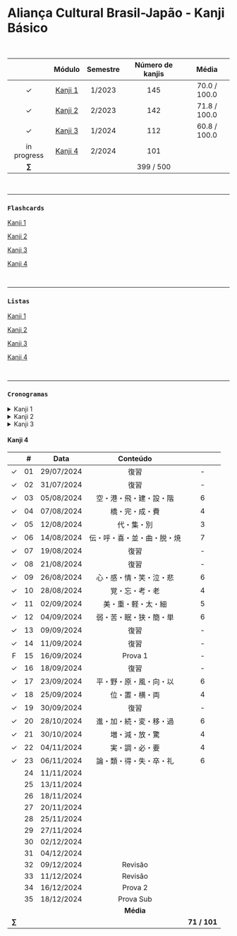 # Aliança Cultural Brasil-Japão - Kanji Básico

<br>

|  | Módulo | Semestre | Número de kanjis | Média |
|:---:|:---:|:--------:|:---:|:---:|
| &check; | [Kanji 1](https://github.com/cintia-shinoda/alianca-kanji_basico/tree/master/Kanji%201) | 1/2023 | 145 | 70.0 / 100.0 |
| &check; | [Kanji 2](https://github.com/cintia-shinoda/alianca-kanji_basico/tree/master/Kanji%202) | 2/2023 | 142 | 71.8 / 100.0 |
| &check; | [Kanji 3](https://github.com/cintia-shinoda/alianca-kanji_basico/tree/master/Kanji%203) | 1/2024 | 112 | 60.8 / 100.0 |
| in progress | [Kanji 4](https://github.com/cintia-shinoda/alianca-kanji_basico/tree/master/Kanji%204) | 2/2024 | 101 |  |
| **$\sum$** |  |  | 399 / 500 |  |

<br>

---

### ```Flashcards```
[Kanji 1](https://quizlet.com/br/792091545/kanji-1-flash-cards/)

[Kanji 2](https://quizlet.com/br/817726587/kanji-2-flash-cards/)

[Kanji 3](https://quizlet.com/br/888266597/kanji-3-flash-cards/)

[Kanji 4](https://quizlet.com/br/931943533/kanji-4-flash-cards/)

<br>

---

### ```Listas```

[Kanji 1](https://github.com/cintia-shinoda/alianca-kanji_basico/blob/master/Lista-Kanji-1.md)

[Kanji 2](https://github.com/cintia-shinoda/alianca-kanji_basico/blob/master/Lista-Kanji-2.md)

[Kanji 3](https://github.com/cintia-shinoda/alianca-kanji_basico/blob/master/Lista-Kanji-3.md)

[Kanji 4](https://github.com/cintia-shinoda/alianca-kanji_basico/blob/master/Lista-Kanji-4.md)

<br>

---

### ```Cronogramas```

<details>
<summary>Kanji 1</summary>

|  | # | Data | Conteúdo |  |
|:---:|:---:|:---:|:---:|:---:|
| &check; | 01 | 27/02/2023 | 日・月・火・水 | 4 |
| &check; | 02 | 01/03/2023 | 木・金・土・人・子・女・曜 | 7 |
| &check; | 03 | 06/03/2023 | 田・山・川・口・車・門 | 6 |
| &check; | 04 | 08/03/2023 | 学・生・先・私・一・二・三 | 7 |
| &check; | 05 | 13/03/2023 | 四・五・六・七・八・九・十・百・千・万 | 10 |
| &check; | 06 | 15/03/2023 | 円・年 | 2 |
| &check; | 07 | 20/03/2023 | 上・下・中・大・小 | 5 |
| &check; | 08 | 22/03/2023 | 本・半・分・力・何 | 5 |
| &check; | 09 | 27/03/2023 | 明・休・体・好・男 | 5 |
| &check; | 10 | 29/03/2023 | 林・森・間・畑・石・岩 | 6 |
| F | 11 | 03/04/2023 | Revisão |
| &check; | 12 | 05/04/2023 | 目・耳・手・足 | 4 |
| &check; | 13 | 10/04/2023 | 雨・竹・米・貝・糸 | 5 |
| &check; | 14 | 12/04/2023 | 花・茶・肉 | 3 |
| &check; | 15 | 17/04/2023 | 文・字・物・牛 | 4 |
| &check; | 16 | 24/04/2023 | 馬・鳥・魚・高・安 | 5 |
| &check; | 17 | 26/04/2023 | 新・古・多・少・長・短・低・暗 | 8 |
| &check; | 18 | 03/05/2023 | Revisão |
| F | 19 | 08/05/2023 | Prova | até Aula 08 |
| &check; | 20 | 15/05/2023 | 行・来・入・出・話・見・聞 | 7 |
| &check; | 21 | 17/05/2023 | 読・書・食・飲・買 | 5 |
| &check; | 22 | 22/05/2023 | 朝・昼・夜・晩・夕・方 | 6 |
| &check; | 23 | 24/05/2023 | 午・前・後・毎・週・時 | 6 |
| &check; | 24 | 29/05/2023 | 作・海・酒・油・泳 | 5 |
| &check; | 25 | 31/05/2023 | 教・計・語・校・待・飯 | 6 |
| F | 26 | 05/06/2023 | Revisão |  |
| &check; | 27 | 07/06/2023 | 会・今・家・室・客 | 5 |
| &check; | 28 | 12/06/2023 | 宅・売・英・薬・電・雪・曇 | 7 |
| &check; | 29 | 14/06/2023 | Revisão |  |
| &check; | 30 | 19/06/2023 | 度・広・店・屋 | 4 |
| &check; | 31 | 21/06/2023 | 病・痛・疲・国・回・困・開・閉 | 8 |
| F | 32 | 26/06/2023 | Revisão |  |
| &check; | 33 | 28/06/2023 | Prova Final | 65.0 / 100.0 |
| &check; | 34 | 03/07/2023 | Prova Substitutiva | 75.0 / 100.0 |
|  |  |  | **Média** | 70.0 / 100.0
| **$\sum$** |  |  |  | **145 / 145** |

</details>


<details>
<summary>Kanji 2</summary>

|  | # | Data | Conteúdo |  |
|:---:|:---:|:---:|:---:|:---:|
| &check; | 01 | 07/08/2023 | Revisão |  |
| &check; | 02 | 09/08/2023 | Revisão |  |
| &check; | 03 | 14/08/2023 | 道・近・遠・速・遅・青 | 6 |
| &check; | 04 | 16/08/2023 | 晴・静・寺・持・荷・歌 | 6 |
| &check; | 05 | 21/08/2023 | 母・父・兄・弟・姉・妹 | 6 |
| &check; | 06 | 23/08/2023 | 主・夫・妻・奥・友・彼 | 6 |
| &check; | 07 | 28/08/2023 | 不・早・有・名 | 4 |
| &check; | 08 | 30/08/2023 | 元・気・親・切・便・利・若・忙 | 8 |
| &check; | 09 | 04/09/2023 | 言・通・着・止 | 4 |
| &check; | 10 | 06/09/2023 | 歩・走・渡・帰・動・働・乗・降 | 8 |
| &check; | 11 | 11/09/2023 | 部・駅・北・南・東・西 | 6 |
| &check; | 12 | 13/09/2023 | 内・外・右・左・社・院 | 6 |
| F | 13 | 18/09/2023 | 住・所・番・号・図 | 5 |
| &check; | 14 | 20/09/2023 | 館・工・場・公・園・地・鉄 | 7 |
| &check; | 15 | 25/09/2023 | Revisão |  |
| &check; | 16 | 27/09/2023 | Revisão |  |
| F | 17 | 02/10/2023 | Revisão |  |
| F | 18 | 04/10/2023 | Prova | - |
| &check; | 19 | 09/10/2023 | 京・都・府・県・区・市 | 6 |
| &check; | 20 | 11/10/2023 | 町・村・島・様・送 | 5 |
| &check; | 21 | 16/10/2023 | 問・題・宿・質・勉・強 | 6 |
| &check; | 22 | 18/10/2023 | 答・研・究・練・習・留 | 6 |
| &check; | 23 | 23/10/2023 | 政・治・理・科・化 | 5 |
| &check; | 24 | 25/10/2023 | 数・経・済・医・育・歴・史 | 7 |
| &check; | 25 | 30/10/2023 | 音・楽・白・赤・黒・色 | 6 |
| &check; | 26 | 01/11/2023 | 写・真・映・画・組・料 | 6 |
| &check; | 27 | 06/11/2023 | 思・使・立・座・始 | 5 |
| &check; | 28 | 08/11/2023 | 終・起・寝・遊・貸・借・返 | 7 |
| &check; | 29 | 13/11/2023 | Revisão |  |
| &check; | 30 | 22/11/2023 | 和・式・洋・結・婚・離 | 6 |
| &check; | 31 | 27/11/2023 | 予・定・席・欠・活 | 5 |
| &check; | 32 | 29/11/2023 | Revisão |  |
| &check; | 33 | 04/12/2023 | Prova Final | 64.5 / 100.0 |
| &check; | 34 | 06/12/2023 | Prova Substitutiva | 79 / 100.0 |
| |  |  | **Média**  | 71.8 / 100.0 |
| **$\sum$** |  |  |  | **142 / 142** |

</details>


<details>
<summary>Kanji 3</summary>

|  | # | Data | Conteúdo |  |
|:---:|:---:|:---:|:---:|:---:|
| &check; | 01 | 19/02/2024 | Revisão |  |
| &check; | 02 | 21/02/2024 | Revisão |  |
| &check; | 03 | 26/02/2024 | Revisão |  |
| &check; | 04 | 28/02/2024 | 天・春・夏・秋・冬・暖 | 6 |
| &check; | 05 | 04/03/2024 | K3-02-extra + 温 | 1 |
| &check; | 06 | 06/03/2024 | 暑・熱・涼・寒・冷 | 5 |
| &check; | 07 | 11/03/2024 | 宿題 - 2 + 者・仕・事・記 | 4 |
| &check; | 08 | 13/03/2024 | 運・転・業・商・農・議・員・選 | 8 |
| &check; | 09 | 18/03/2024 | 宿題 - 3 + 同・正・当・点 | 4 |
| &check; | 10 | 20/03/2024 | 次・形・良・悪・味・難・違・適 | 8 |
| &check; | 11 | 25/03/2023 | 宿題 - 4 + Revisão + Escrita livre | - |
| &check; | 12 | 27/03/2024 | Revisão + Ditado | - |
| &check; | 13 | 01/04/2024 | 合・説・試・験・面・接 | 6 |
| &check; | 14 | 03/04/2024 | 受・果・格・落・残・念 | 6 |
| &check; | 15 | 08/04/2024 | 指・打・投・払・折 | 5 |
| &check; | 16 | 10/04/2024 | 決・流・深・消・洗 | 5 |
| &check; | 17 | 15/04/2024 | しゅくだい　６ + ふくしゅう | - |
| &check; | 18 | 17/04/2024 | ふくしゅう + Ditado (antônimos) | - |
| &check; | 19 | 22/04/2024 | ふくしゅう | - |
| &check; | 20 | 24/04/2024 | Prova 1 | 59.0 / 100.0 |
| &check; | 21 | 29/04/2024 | 約・特・急・旅・相・談 | 6 |
| &check; | 22 | 06/05/2024 | 案・準・備 | 3 |
| &check; | 23 | 08/05/2024 | 連・絡・泊 | 3 |
| &check; | 24 | 13/05/2024 | 注・意・交・信 | 4 |
| &check; | 25 | 15/05/2024 | 機・関・局・線・路・故・発・到 | 8 |
| &check; | 26 | 20/05/2024 | 自・由・取・知・求 + しゅくだい　８ | 5 |
| &check; | 27 | 22/05/2024 | 押・引・割・営・願 | 5 |
| &check; | 28 | 27/05/2024 | 用・台・紙・器・服 | 5 |
| &check; | 29 | 29/05/2024 | 具・辞・雑・誌・窓 | 5 |
| &check; | 30 | 03/06/2024 | 品・産・期・報・告 | 5 |
| &check; | 31 | 05/06/2024 | 価・個・銀・資・々 | 5 |
| &check; | 32 | 10/06/2024 | Revisão | - |
| F | 33 | 12/06/2024 | Prova 2 | - |
| &check; | 34 | 17/06/2024 | Prova Sub | 62.5 / 100.0 |
| |  |  | **Média**  | 60.8 / 100.0 |
| **$\sum$** |  |  |  | **112 / 112** |

</details>


#### Kanji 4

|  | # | Data | Conteúdo |  |
|:---:|:---:|:---:|:---:|:---:|
| &check; | 01 | 29/07/2024 | 復習 | - |
| &check; | 02 | 31/07/2024 | 復習 | - |
| &check; | 03 | 05/08/2024 | 空・港・飛・建・設・階 | 6 |
| &check; | 04 | 07/08/2024 | 橋・完・成・費 | 4 |
| &check; | 05 | 12/08/2024 | 代・集・別 | 3 |
| &check; | 06 | 14/08/2024 | 伝・呼・喜・並・曲・脱・焼 | 7 |
| &check; | 07 | 19/08/2024 | 復習 | - |
| &check; | 08 | 21/08/2024 | 復習 | - |
| &check; | 09 | 26/08/2024 | 心・感・情・笑・泣・悲 | 6 |
| &check; | 10 | 28/08/2024 | 覚・忘・考・老 | 4 |
| &check; | 11 | 02/09/2024 | 美・重・軽・太・細 | 5 |
| &check; | 12 | 04/09/2024 | 弱・苦・眠・狭・簡・単 | 6 |
| &check; | 13 | 09/09/2024 | 復習 | - |
| &check; | 14 | 11/09/2024 | 復習 | - |
| F | 15 | 16/09/2024 | Prova 1 | - |
| &check; | 16 | 18/09/2024 | 復習 | - |
| &check; | 17 | 23/09/2024 | 平・野・原・風・向・以 | 6 |
| &check; | 18 | 25/09/2024 | 位・置・横・両 | 4 |
| &check; | 19 | 30/09/2024 | 復習 | - |
| &check; | 20 | 28/10/2024 | 進・加・続・変・移・過 | 6 |
| &check; | 21 | 30/10/2024 | 増・減・放・驚 | 4 |
| &check; | 22 | 04/11/2024 | 実・調・必・要 | 4 |
| &check; | 23 | 06/11/2024 | 論・類・得・失・卒・礼 | 6 |
|  | 24 | 11/11/2024 |  |  |
|  | 25 | 13/11/2024 |  |  |
|  | 26 | 18/11/2024 |  |  |
|  | 27 | 20/11/2024 |  |  |
|  | 28 | 25/11/2024 |  |  |
|  | 29 | 27/11/2024 |  |  |
|  | 30 | 02/12/2024 |  |  |
|  | 31 | 04/12/2024 |  |  |
|  | 32 | 09/12/2024 | Revisão |  |
|  | 33 | 11/12/2024 | Revisão |  |
|  | 34 | 16/12/2024 | Prova 2 |  |
|  | 35 | 18/12/2024 | Prova Sub |  |
|  |  |  | **Média** |  |
| **$\sum$** |  |  |  | **71 / 101** |